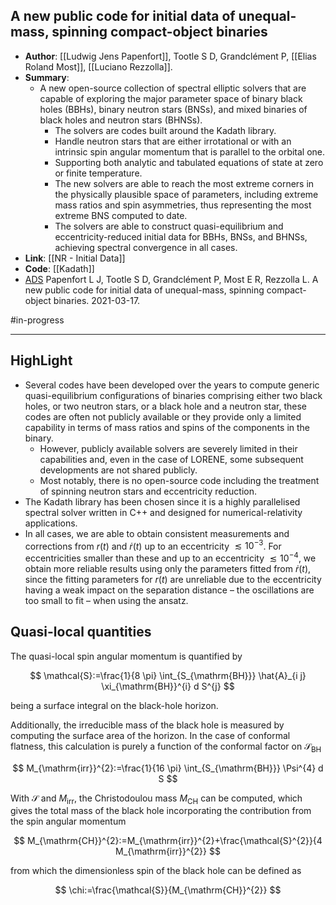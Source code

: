 ## A new public code for initial data of unequal-mass, spinning compact-object binaries

- **Author**: [[Ludwig Jens Papenfort]], Tootle S D, Grandclément P, [[Elias Roland Most]], [[Luciano Rezzolla]].
- **Summary**:
	- A new open-source collection of spectral elliptic solvers that are capable of exploring the major parameter space of binary black holes (BBHs), binary neutron stars (BNSs), and mixed binaries of black holes and neutron stars (BHNSs).
		- The solvers are codes built around the Kadath library.
		- Handle neutron stars that are either irrotational or with an intrinsic spin angular momentum that is parallel to the orbital one.
		- Supporting both analytic and tabulated equations of state at zero or finite temperature.
		- The new solvers are able to reach the most extreme corners in the physically plausible space of parameters, including extreme mass ratios and spin asymmetries, thus representing the most extreme BNS computed to date.
		- The solvers are able to construct quasi-equilibrium and eccentricity-reduced initial data for BBHs, BNSs, and BHNSs, achieving spectral convergence in all cases.
- **Link**: [[NR - Initial Data]]
- **Code**: [[Kadath]]
- [ADS](https://ui.adsabs.harvard.edu/abs/2021arXiv210309911P) Papenfort L J, Tootle S D, Grandclément P, Most E R, Rezzolla L. A new public code for initial data of unequal-mass, spinning compact-object binaries. 2021-03-17.

#in-progress 
___

## HighLight

- Several codes have been developed over the years to compute generic quasi-equilibrium configurations of binaries comprising either two black holes, or two neutron stars, or a black hole and a neutron star, these codes are often not publicly available or they provide only a limited capability in terms of mass ratios and spins of the components in the binary.
	- However, publicly available solvers are severely limited in their capabilities and, even in the case of LORENE, some subsequent developments are not shared publicly.
	- Most notably, there is no open-source code including the treatment of spinning neutron stars and eccentricity reduction.
- The Kadath library has been chosen since it is a highly parallelised spectral solver written in C++ and designed for numerical-relativity applications.
- In all cases, we are able to obtain consistent measurements and corrections from $r(t)$ and $\dot{r}(t)$ up to an eccentricity $\lesssim 10^{-3}$. For eccentricities smaller than these and up to an eccentricity $\lesssim 10^{-4}$, we obtain more reliable results using only the parameters fitted from $\dot{r}(t)$, since the fitting parameters for $r(t)$ are unreliable due to the eccentricity having a weak impact on the separation distance – the oscillations are too small to fit – when using the ansatz.

## Quasi-local quantities

The quasi-local spin angular momentum is quantified by

$$
\mathcal{S}:=\frac{1}{8 \pi} \int_{S_{\mathrm{BH}}} \hat{A}_{i j} \xi_{\mathrm{BH}}^{i} d S^{j}
$$

being a surface integral on the black-hole horizon.

Additionally, the irreducible mass of the black hole is measured by computing the surface area of the horizon. In the case of conformal flatness, this calculation is purely a function of the conformal factor on $\mathcal{S}_{\mathrm{BH}}$

$$
M_{\mathrm{irr}}^{2}:=\frac{1}{16 \pi} \int_{S_{\mathrm{BH}}} \Psi^{4} d S
$$

With $\mathcal{S}$ and $M_{\mathrm{irr}}$, the Christodoulou mass $M_{\mathrm{CH}}$ can be computed, which gives the total mass of the black hole incorporating the contribution from the spin angular momentum

$$
M_{\mathrm{CH}}^{2}:=M_{\mathrm{irr}}^{2}+\frac{\mathcal{S}^{2}}{4 M_{\mathrm{irr}}^{2}}
$$

from which the dimensionless spin of the black hole can be defined as

$$
\chi:=\frac{\mathcal{S}}{M_{\mathrm{CH}}^{2}}
$$

